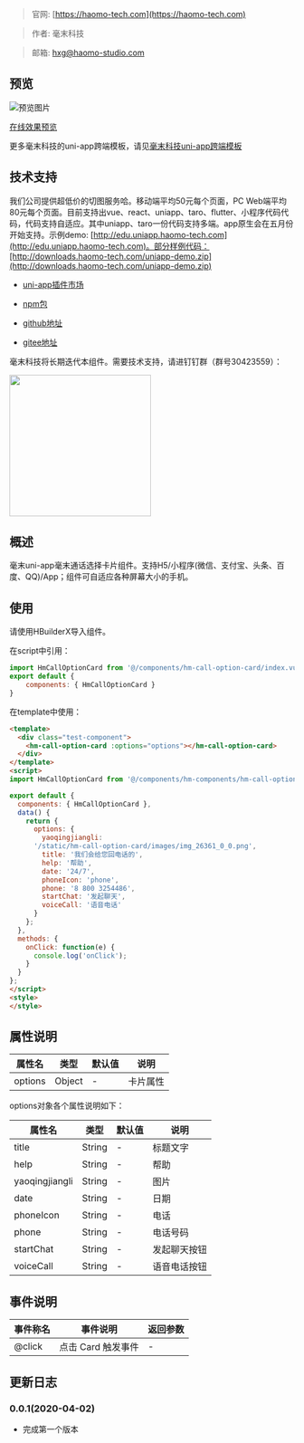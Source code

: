 > 官网: [https://haomo-tech.com](https://haomo-tech.com)

> 作者: 毫末科技

> 邮箱: hxg@haomo-studio.com

## 预览

![预览图片](http://downloads.haomo-tech.com/uniapp/hm-call-option-card.png)

[在线效果预览](http://template.uniapp.haomo-tech.com/pages/haomo/test-component/hm-call-option-card)

更多毫末科技的uni-app跨端模板，请见[毫末科技uni-app跨端模板](https://haomo-tech.com/sale.html)

## 技术支持

我们公司提供超低价的切图服务哈。移动端平均50元每个页面，PC Web端平均80元每个页面。目前支持出vue、react、uniapp、taro、flutter、小程序代码代码，代码支持自适应。其中uniapp、taro一份代码支持多端。app原生会在五月份开始支持。示例demo: [http://edu.uniapp.haomo-tech.com](http://edu.uniapp.haomo-tech.com)。部分样例代码：[http://downloads.haomo-tech.com/uniapp-demo.zip](http://downloads.haomo-tech.com/uniapp-demo.zip)

* [uni-app插件市场](https://ext.dcloud.net.cn/plugin?id=1564)

* [npm包](https://www.npmjs.com/package/hm-uniapp-call-option-card)

* [github地址](https://github.com/haomo-studio/hm-uniapp-call-option-card)

* [gitee地址](https://gitee.com/haomo/hm-uniapp-call-option-card)

毫末科技将长期迭代本组件。需要技术支持，请进钉钉群（群号30423559）：

<img width="250" src="http://downloads.haomo-tech.com/%E6%AF%AB%E6%9C%ABuniapp%E7%BB%84%E4%BB%B6%E6%8A%80%E6%9C%AF%E6%94%AF%E6%8C%81.jpg">

## 概述

毫末uni-app毫末通话选择卡片组件。支持H5/小程序(微信、支付宝、头条、百度、QQ)/App；组件可自适应各种屏幕大小的手机。

## 使用

请使用HBuilderX导入组件。

在script中引用：

```javascript
import HmCallOptionCard from '@/components/hm-call-option-card/index.vue'
export default {
    components: { HmCallOptionCard }
}
```

在template中使用：

```html
<template>
  <div class="test-component">
    <hm-call-option-card :options="options"></hm-call-option-card>
  </div>
</template>
<script>
import HmCallOptionCard from '@/components/hm-components/hm-call-option-card/index.vue'

export default {
  components: { HmCallOptionCard },
  data() {
    return {
      options: {
        yaoqingjiangli:
      '/static/hm-call-option-card/images/img_26361_0_0.png',
        title: '我们会给您回电话的',
        help: '帮助',
        date: '24/7',
        phoneIcon: 'phone',
        phone: '8 800 3254486',
        startChat: '发起聊天',
        voiceCall: '语音电话'
      }
    };
  },
  methods: {
    onClick: function(e) {
      console.log('onClick');
    }
  }
};
</script>
<style>
</style>
```

## 属性说明

| 属性名        | 类型     | 默认值 | 说明                                                                       |
|-----------   |---------|--------|----------------------------------------------------------------------------|
| options        | Object  | -      | 卡片属性                                                                   |

options对象各个属性说明如下：

| 属性名        | 类型     | 默认值 | 说明                                                                       |
|-----------   |---------|--------|----------------------------------------------------------------------------|
| title        | String  | -      | 标题文字                                                                   |
| help        | String  | -      | 帮助                                                                   |
| yaoqingjiangli        | String  | -      | 图片                                                                   |
| date        | String  | -      | 日期                                                                   |
| phoneIcon        | String  | -      | 电话                                                                   |
| phone        | String  | -      | 电话号码                                                                   |
| startChat        | String  | -      | 发起聊天按钮                                                                   |
| voiceCall        | String  | -      | 语音电话按钮                                                                   |

## 事件说明

| 事件称名   | 事件说明           | 返回参数 |
|----------|--------------------|----------|
| @click   | 点击 Card 触发事件 | -        |

## 更新日志

### 0.0.1(2020-04-02)

* 完成第一个版本